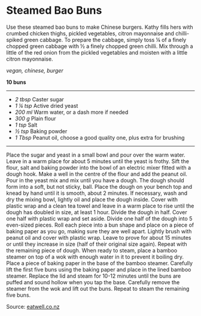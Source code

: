 # Steamed Bao Buns

Use these steamed bao buns to make Chinese burgers. Kathy fills hers with crumbed chicken thighs, pickled vegetables, citron mayonnaise and chilli-spiked green cabbage. To prepare the cabbage, simply toss ¼ of a finely chopped green cabbage with ½ a finely chopped green chilli. Mix through a little of the red onion from the pickled vegetables and moisten with a little citron mayonnaise.

*vegan, chinese, burger*

**10 buns**

---

- *2 tbsp* Caster sugar
- *1 ¼ tsp* Active dried yeast
- *200 ml* Warm water, or a dash more if needed
- *300 g* Plain flour
- *1 tsp* Salt
- *½ tsp* Baking powder
- *1 Tbsp* Peanut oil, choose a good quality one, plus extra for brushing

---

Place the sugar and yeast in a small bowl and pour over the warm water. Leave in a warm place for about 5 minutes until the yeast is frothy.
Sift the flour, salt and baking powder into the bowl of an electric mixer fitted with a dough hook. Make a well in the centre of the flour and add the peanut oil. Pour in the yeast mix and mix until you have a dough. The dough should form into a soft, but not sticky, ball.
Place the dough on your bench top and knead by hand until it is smooth, about 2 minutes.
If necessary, wash and dry the mixing bowl, lightly oil and place the dough inside. Cover with plastic wrap and a clean tea towel and leave in a warm place to rise until the dough has doubled in size, at least 1 hour.
Divide the dough in half. Cover one half with plastic wrap and set aside. Divide one half of the dough into 5 even-sized pieces. Roll each piece into a bun shape and place on a piece of baking paper as you go, making sure they are well apart. Lightly brush with peanut oil and cover with plastic wrap. Leave to prove for about 15 minutes or until they increase in size (half of their original size again).
Repeat with the remaining piece of dough.
When ready to steam, place a bamboo steamer on top of a wok with enough water in it to prevent it boiling dry. Place a piece of baking paper in the base of the bamboo steamer.
Carefully lift the first five buns using the baking paper and place in the lined bamboo steamer. Replace the lid and steam for 10-12 minutes until the buns are puffed and sound hollow when you tap the base. Carefully remove the steamer from the wok and lift out the buns. Repeat to steam the remaining five buns.

Source: [eatwell.co.nz](https://www.eatwell.co.nz/recipe/14257/Steamed-bao-buns/)